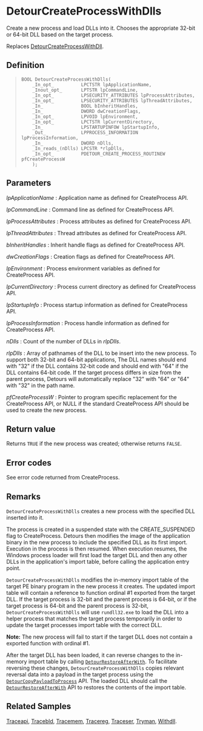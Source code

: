 DetourCreateProcessWithDlls
===========================

Create a new process and load DLLs into it. Chooses the appropriate
32-bit or 64-bit DLL based on the target process.

Replaces
[DetourCreateProcessWithDll](DetourCreateProcessWithDll).

Definition
----------

>     BOOL DetourCreateProcessWithDlls(
>         _In_opt_          LPCTSTR lpApplicationName,
>         _Inout_opt_       LPTSTR lpCommandLine,
>         _In_opt_          LPSECURITY_ATTRIBUTES lpProcessAttributes,
>         _In_opt_          LPSECURITY_ATTRIBUTES lpThreadAttributes,
>         _In_              BOOL bInheritHandles,
>         _In_              DWORD dwCreationFlags,
>         _In_opt_          LPVOID lpEnvironment,
>         _In_opt_          LPCTSTR lpCurrentDirectory,
>         _In_              LPSTARTUPINFOW lpStartupInfo,
>         _Out_             LPPROCESS_INFORMATION lpProcessInformation,
>         _In_              DWORD nDlls,
>         _In_reads_(nDlls) LPCSTR *rlpDlls,
>         _In_opt_          PDETOUR_CREATE_PROCESS_ROUTINEW pfCreateProcessW
>         );

Parameters
----------

*lpApplicationName*
:   Application name as defined for CreateProcess API.

*lpCommandLine*
:   Command line as defined for CreateProcess API.

*lpProcessAttributes*
:   Process attributes as defined for CreateProcess API.

*lpThreadAttributes*
:   Thread attributes as defined for CreateProcess API.

*bInheritHandles*
:   Inherit handle flags as defined for CreateProcess API.

*dwCreationFlags*
:   Creation flags as defined for CreateProcess API.

*lpEnvironment*
:   Process environment variables as defined for CreateProcess API.

*lpCurrentDirectory*
:   Process current directory as defined for CreateProcess API.

*lpStartupInfo*
:   Process startup information as defined for CreateProcess API.

*lpProcessInformation*
:   Process handle information as defined for CreateProcess API.

*nDlls*
:   Count of the number of DLLs in *rlpDlls*.

*rlpDlls*
:   Array of pathnames of the DLL to be insert into the new process. To
    support both 32-bit and 64-bit applications, The DLL names should
    end with "32" if the DLL contains 32-bit code and should end with
    "64" if the DLL contains 64-bit code. If the target process differs
    in size from the parent process, Detours will automatically replace
    "32" with "64" or "64" with "32" in the path name.

*pfCreateProcessW*
:   Pointer to program specific replacement for the CreateProcess API,
    or NULL if the standard CreateProcess API should be used to create
    the new process.

Return value
------------

Returns `TRUE` if the new process was created; otherwise returns
`FALSE`.

Error codes
-----------

See error code returned from CreateProcess.

Remarks
-------

`DetourCreateProcessWithDlls` creates a new process with the specified
DLL inserted into it.

The process is created in a suspended state with the CREATE\_SUSPENDED
flag to CreateProcess. Detours then modifies the image of the
application binary in the new process to include the specified DLL as
its first import. Execution in the process is then resumed. When
execution resumes, the Windows process loader will first load the target
DLL and then any other DLLs in the application's import table, before
calling the application entry point.

`DetourCreateProcessWithDlls` modifies the in-memory import table of the
target PE binary program in the new process it creates. The updated
import table will contain a reference to function ordinal \#1 exported
from the target DLL. If the target process is 32-bit and the parent
process is 64-bit, or if the target process is 64-bit and the parent
process is 32-bit, `DetourCreateProcessWithDlls` will use `rundll32.exe`
to load the DLL into a helper process that matches the target process
temporarily in order to update the target processes import table with
the correct DLL.

**Note:** The new process will fail to start if the target DLL does not
contain a exported function with ordinal \#1.

After the target DLL has been loaded, it can reverse changes to the
in-memory import table by calling
[`DetourRestoreAfterWith`](DetourRestoreAfterWith). To
facilitate reversing these changes, `DetourCreateProcessWithDlls` copies
relevant reversal data into a payload in the target process using the
[`DetourCopyPayloadToProcess`](DetourCopyPayloadToProcess) API.
The loaded DLL should call the
[`DetourRestoreAfterWith`](DetourRestoreAfterWith) API to
restores the contents of the import table.

Related Samples
---------------

[Traceapi](SampleTraceapi), [Tracebld](SampleTracebld),
[Tracemem](SampleTracemem), [Tracereg](SampleTracereg),
[Traceser](SampleTraceser), [Tryman](SampleTryman),
[Withdll](SampleWithdll).
